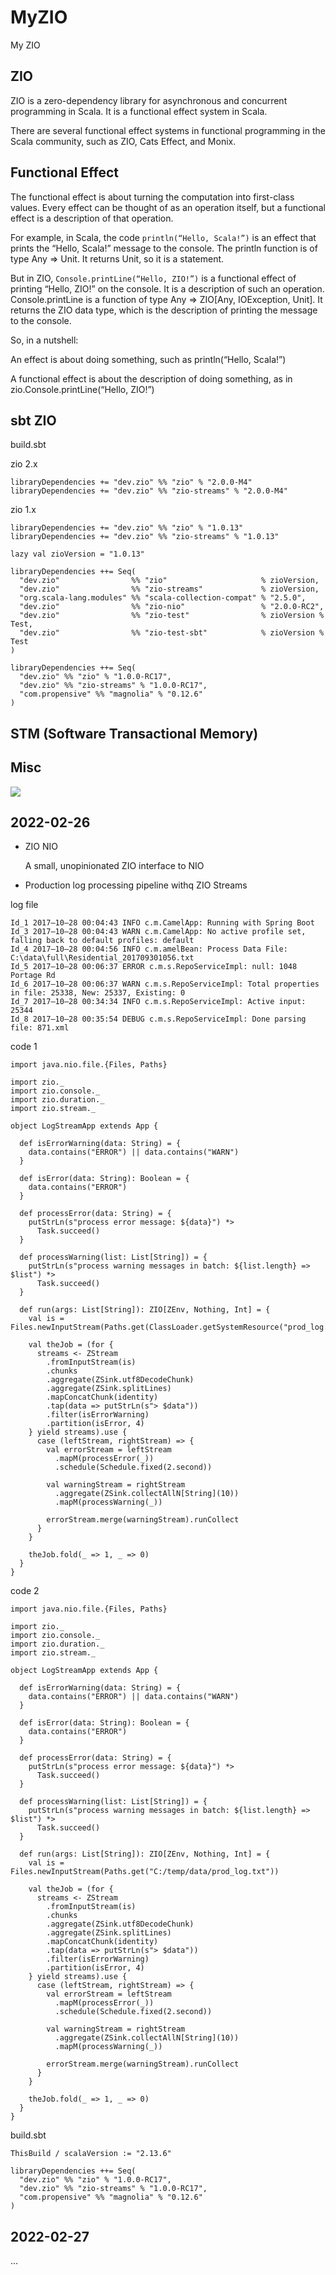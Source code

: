 # MyZIO

My ZIO

## ZIO

ZIO is a zero-dependency library for asynchronous and concurrent programming in Scala. It is a functional effect system in Scala.

There are several functional effect systems in functional programming in the Scala community, such as ZIO, Cats Effect, and Monix.

## Functional Effect

The functional effect is about turning the computation into first-class values. Every effect can be thought of as an operation itself, but a functional effect is a description of that operation.

For example, in Scala, the code `println(“Hello, Scala!”)` is an effect that prints the “Hello, Scala!” message to the console. The println function is of type Any => Unit. It returns Unit, so it is a statement.

But in ZIO, `Console.printLine(“Hello, ZIO!”)` is a functional effect of printing “Hello, ZIO!” on the console. It is a description of such an operation. Console.printLine is a function of type Any => ZIO[Any, IOException, Unit]. It returns the ZIO data type, which is the description of printing the message to the console.

So, in a nutshell:

An effect is about doing something, such as println(“Hello, Scala!”)

A functional effect is about the description of doing something, as in zio.Console.printLine(“Hello, ZIO!”)

## sbt ZIO

build.sbt

zio 2.x

```
libraryDependencies += "dev.zio" %% "zio" % "2.0.0-M4"
libraryDependencies += "dev.zio" %% "zio-streams" % "2.0.0-M4"
```

zio 1.x

```
libraryDependencies += "dev.zio" %% "zio" % "1.0.13"
libraryDependencies += "dev.zio" %% "zio-streams" % "1.0.13"
```

```
lazy val zioVersion = "1.0.13"

libraryDependencies ++= Seq(
  "dev.zio"                %% "zio"                     % zioVersion,
  "dev.zio"                %% "zio-streams"             % zioVersion,
  "org.scala-lang.modules" %% "scala-collection-compat" % "2.5.0",
  "dev.zio"                %% "zio-nio"                 % "2.0.0-RC2",
  "dev.zio"                %% "zio-test"                % zioVersion % Test,
  "dev.zio"                %% "zio-test-sbt"            % zioVersion % Test
)
```

```
libraryDependencies ++= Seq(
  "dev.zio" %% "zio" % "1.0.0-RC17",
  "dev.zio" %% "zio-streams" % "1.0.0-RC17",
  "com.propensive" %% "magnolia" % "0.12.6"
)
```

## STM (Software Transactional Memory)

## Misc

![](image/README/zio_interop.png)

## 2022-02-26

- ZIO NIO

  A small, unopinionated ZIO interface to NIO

- Production log processing pipeline withq ZIO Streams

log file

```
Id_1 2017–10–28 00:04:43 INFO c.m.CamelApp: Running with Spring Boot
Id_3 2017–10–28 00:04:43 WARN c.m.CamelApp: No active profile set, falling back to default profiles: default
Id_4 2017–10–28 00:04:56 INFO c.m.amelBean: Process Data File: C:\data\full\Residential_201709301056.txt
Id_5 2017–10–28 00:06:37 ERROR c.m.s.RepoServiceImpl: null: 1048 Portage Rd
Id_6 2017–10–28 00:06:37 WARN c.m.s.RepoServiceImpl: Total properties in file: 25338, New: 25337, Existing: 0
Id_7 2017–10–28 00:34:34 INFO c.m.s.RepoServiceImpl: Active input: 25344
Id_8 2017–10–28 00:35:54 DEBUG c.m.s.RepoServiceImpl: Done parsing file: 871.xml
```

code 1

```
import java.nio.file.{Files, Paths}

import zio._
import zio.console._
import zio.duration._
import zio.stream._

object LogStreamApp extends App {

  def isErrorWarning(data: String) = {
    data.contains("ERROR") || data.contains("WARN")
  }

  def isError(data: String): Boolean = {
    data.contains("ERROR")
  }

  def processError(data: String) = {
    putStrLn(s"process error message: ${data}") *>
      Task.succeed()
  }

  def processWarning(list: List[String]) = {
    putStrLn(s"process warning messages in batch: ${list.length} => $list") *>
      Task.succeed()
  }

  def run(args: List[String]): ZIO[ZEnv, Nothing, Int] = {
    val is = Files.newInputStream(Paths.get(ClassLoader.getSystemResource("prod_log.txt").toURI()))

    val theJob = (for {
      streams <- ZStream
        .fromInputStream(is)
        .chunks
        .aggregate(ZSink.utf8DecodeChunk)
        .aggregate(ZSink.splitLines)
        .mapConcatChunk(identity)
        .tap(data => putStrLn(s"> $data"))
        .filter(isErrorWarning)
        .partition(isError, 4)
    } yield streams).use {
      case (leftStream, rightStream) => {
        val errorStream = leftStream
          .mapM(processError(_))
          .schedule(Schedule.fixed(2.second))

        val warningStream = rightStream
          .aggregate(ZSink.collectAllN[String](10))
          .mapM(processWarning(_))

        errorStream.merge(warningStream).runCollect
      }
    }

    theJob.fold(_ => 1, _ => 0)
  }
}
```

code 2

```
import java.nio.file.{Files, Paths}

import zio._
import zio.console._
import zio.duration._
import zio.stream._

object LogStreamApp extends App {

  def isErrorWarning(data: String) = {
    data.contains("ERROR") || data.contains("WARN")
  }

  def isError(data: String): Boolean = {
    data.contains("ERROR")
  }

  def processError(data: String) = {
    putStrLn(s"process error message: ${data}") *>
      Task.succeed()
  }

  def processWarning(list: List[String]) = {
    putStrLn(s"process warning messages in batch: ${list.length} => $list") *>
      Task.succeed()
  }

  def run(args: List[String]): ZIO[ZEnv, Nothing, Int] = {
    val is = Files.newInputStream(Paths.get("C:/temp/data/prod_log.txt"))

    val theJob = (for {
      streams <- ZStream
        .fromInputStream(is)
        .chunks
        .aggregate(ZSink.utf8DecodeChunk)
        .aggregate(ZSink.splitLines)
        .mapConcatChunk(identity)
        .tap(data => putStrLn(s"> $data"))
        .filter(isErrorWarning)
        .partition(isError, 4)
    } yield streams).use {
      case (leftStream, rightStream) => {
        val errorStream = leftStream
          .mapM(processError(_))
          .schedule(Schedule.fixed(2.second))

        val warningStream = rightStream
          .aggregate(ZSink.collectAllN[String](10))
          .mapM(processWarning(_))

        errorStream.merge(warningStream).runCollect
      }
    }

    theJob.fold(_ => 1, _ => 0)
  }
}
```

build.sbt

```
ThisBuild / scalaVersion := "2.13.6"

libraryDependencies ++= Seq(
  "dev.zio" %% "zio" % "1.0.0-RC17",
  "dev.zio" %% "zio-streams" % "1.0.0-RC17",
  "com.propensive" %% "magnolia" % "0.12.6"
)
```

## 2022-02-27

...
